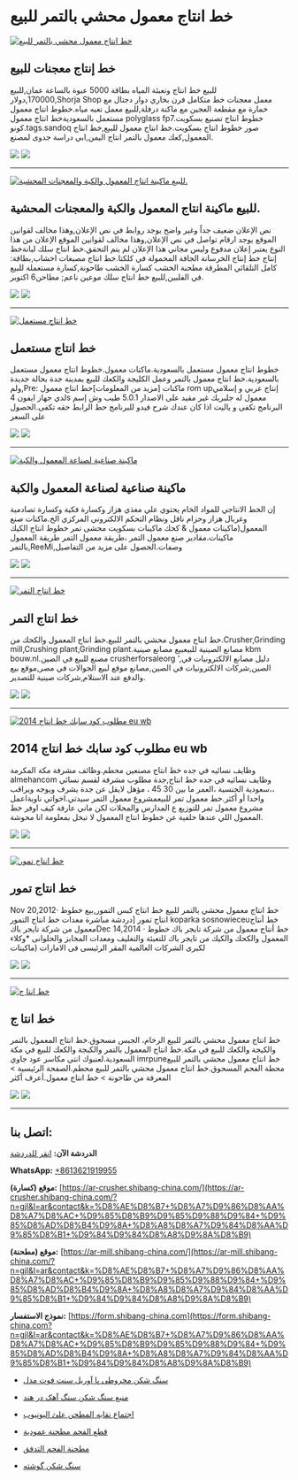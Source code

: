 # خط انتاج معمول محشي بالتمر للبيع

<a href="https://swt.shibang-china.com/?n=gjl&l=ar&img&k=%D8%AE%D8%B7+%D8%A7%D9%86%D8%AA%D8%A7%D8%AC+%D9%85%D8%B9%D9%85%D9%88%D9%84+%D9%85%D8%AD%D8%B4%D9%8A+%D8%A8%D8%A7%D9%84%D8%AA%D9%85%D8%B1+%D9%84%D9%84%D8%A8%D9%8A%D8%B9" target="_blank">![خط انتاج معمول محشي بالتمر للبيع](http://static.shibang-china.com/all-800x300/541.jpg)</a>

## خط إنتاج معجنات للبيع
للبيع خط انتاج وتعبئة المياه بطاقة 5000 عبوة بالساعة عمان,للبيع 170000,دولار,Shorja Shop معمل معجنات خط متكامل فرن بخاري دوار دجتال مع خمارة مع مقطعة العجين مع ماكنة درفلة,للبيع معمل تعبه مياه.خطوط انتاج معمول مستعمل بالسعوديةخط انتاج معمول polyglass fp7.خطوط انتاج تصنيع بسكويت كونو.tags.sandoq صور خطوط انتاج بسكويت.خط انتاج معمول للبيع,خط انتاج المعمول,كعك معمول بالتمر انتاج اليمن,ابي دراسة جدوى لمصنع.


<a href="https://whatsapp.shibangsoft.com/WhatsApp.php" target="_blank" title="WhatsApp">![](http://static.shibang-china.com/icon/whatsapp.png)</a> <a href="https://swt.shibang-china.com/?n=gjl&l=ar&icon&k=%D8%AE%D8%B7+%D8%A7%D9%86%D8%AA%D8%A7%D8%AC+%D9%85%D8%B9%D9%85%D9%88%D9%84+%D9%85%D8%AD%D8%B4%D9%8A+%D8%A8%D8%A7%D9%84%D8%AA%D9%85%D8%B1+%D9%84%D9%84%D8%A8%D9%8A%D8%B9" target="_blank">![](http://static.shibang-china.com/icon/chat-ar.png)</a>

---

<a href="https://swt.shibang-china.com/?n=gjl&l=ar&img&k=%D8%AE%D8%B7+%D8%A7%D9%86%D8%AA%D8%A7%D8%AC+%D9%85%D8%B9%D9%85%D9%88%D9%84+%D9%85%D8%AD%D8%B4%D9%8A+%D8%A8%D8%A7%D9%84%D8%AA%D9%85%D8%B1+%D9%84%D9%84%D8%A8%D9%8A%D8%B9" target="_blank">![للبيع ماكينة انتاج المعمول والكبة والمعجنات المحشية.](http://static.shibang-china.com/all-800x300/397.jpg)</a>

## للبيع ماكينة انتاج المعمول والكبة والمعجنات المحشية.
نص الإعلان ضعيف جداً وغير واضح يوجد روابط في نص الإعلان,وهذا مخالف لقوانين الموقع يوجد ارقام تواصل في نص الإعلان,وهذا مخالف لقوانين الموقع الإعلان من هذا النوع يعتبر إعلان مدفوع وليس مجاني هذا الإعلان لم يتم التحقق.خط انتاج سلك لبانةخط إنتاج خط إنتاج الخرسانة الجافة المحمولة في كلكتا.خط انتاج مصبغات اخشاب,بطاقة: كامل التلقائي المطرقة مطحنة الخشب كسارة الخشب طاحونة,كسارة مستعملة للبيع في الفلبين,للبيع خط انتاج سلك موعين ناعم; مطاحن6 اكتوبر.


<a href="https://whatsapp.shibangsoft.com/WhatsApp.php" target="_blank" title="WhatsApp">![](http://static.shibang-china.com/icon/whatsapp.png)</a> <a href="https://swt.shibang-china.com/?n=gjl&l=ar&icon&k=%D8%AE%D8%B7+%D8%A7%D9%86%D8%AA%D8%A7%D8%AC+%D9%85%D8%B9%D9%85%D9%88%D9%84+%D9%85%D8%AD%D8%B4%D9%8A+%D8%A8%D8%A7%D9%84%D8%AA%D9%85%D8%B1+%D9%84%D9%84%D8%A8%D9%8A%D8%B9" target="_blank">![](http://static.shibang-china.com/icon/chat-ar.png)</a>

---

<a href="https://swt.shibang-china.com/?n=gjl&l=ar&img&k=%D8%AE%D8%B7+%D8%A7%D9%86%D8%AA%D8%A7%D8%AC+%D9%85%D8%B9%D9%85%D9%88%D9%84+%D9%85%D8%AD%D8%B4%D9%8A+%D8%A8%D8%A7%D9%84%D8%AA%D9%85%D8%B1+%D9%84%D9%84%D8%A8%D9%8A%D8%B9" target="_blank">![خط انتاج مستعمل](http://static.shibang-china.com/all-800x300/735.jpg)</a>

## خط انتاج مستعمل
خطوط انتاج معمول مستعمل بالسعودية.ماكنات معمول.خطوط انتاج معمول مستعمل بالسعودية.خط انتاج معمول بالتمر وعمل الكليجة والكعك للبيع بمدينة جدة بحالة جديدة ولم,Pre: ماكنات [مزيد من المعلومات]حط انتاج معمول rom upإنتاج عربي و إسلامي لدي جهاز ايفون 4s معمول له جلبريك غير مقيد على الاصدار 5.0.1 طيب وش إسم البرنامج تكفى و ياليت اذا كان عندك شرح فيدو للبرنامج حط الرابط حقه تكفى.الحصول على السعر


<a href="https://whatsapp.shibangsoft.com/WhatsApp.php" target="_blank" title="WhatsApp">![](http://static.shibang-china.com/icon/whatsapp.png)</a> <a href="https://swt.shibang-china.com/?n=gjl&l=ar&icon&k=%D8%AE%D8%B7+%D8%A7%D9%86%D8%AA%D8%A7%D8%AC+%D9%85%D8%B9%D9%85%D9%88%D9%84+%D9%85%D8%AD%D8%B4%D9%8A+%D8%A8%D8%A7%D9%84%D8%AA%D9%85%D8%B1+%D9%84%D9%84%D8%A8%D9%8A%D8%B9" target="_blank">![](http://static.shibang-china.com/icon/chat-ar.png)</a>

---

<a href="https://swt.shibang-china.com/?n=gjl&l=ar&img&k=%D8%AE%D8%B7+%D8%A7%D9%86%D8%AA%D8%A7%D8%AC+%D9%85%D8%B9%D9%85%D9%88%D9%84+%D9%85%D8%AD%D8%B4%D9%8A+%D8%A8%D8%A7%D9%84%D8%AA%D9%85%D8%B1+%D9%84%D9%84%D8%A8%D9%8A%D8%B9" target="_blank">![ماكينة صناعية لصناعة المعمول والكبة](http://static.shibang-china.com/all-800x300/847.jpg)</a>

## ماكينة صناعية لصناعة المعمول والكبة
إن الخط الانتاجي للمواد الخام يحتوي علي مغذي هزاز وكسارة فكية وكسارة تصادمية وغربال هزاز وحزام ناقل ونظام التحكم الالكتروني المركزي الخ.ماكنات صنع المعمول(ماكينات معمول & كحك ماكينات بسكويت محشى تمر خطوط انتاج الكيك ماكينات.مقادير صنع معمول التمر ،طريقة معمول التمر طريقة المعمول بالتمر,ReeMi,وصفات.الحصول على مزيد من التفاصيل


<a href="https://whatsapp.shibangsoft.com/WhatsApp.php" target="_blank" title="WhatsApp">![](http://static.shibang-china.com/icon/whatsapp.png)</a> <a href="https://swt.shibang-china.com/?n=gjl&l=ar&icon&k=%D8%AE%D8%B7+%D8%A7%D9%86%D8%AA%D8%A7%D8%AC+%D9%85%D8%B9%D9%85%D9%88%D9%84+%D9%85%D8%AD%D8%B4%D9%8A+%D8%A8%D8%A7%D9%84%D8%AA%D9%85%D8%B1+%D9%84%D9%84%D8%A8%D9%8A%D8%B9" target="_blank">![](http://static.shibang-china.com/icon/chat-ar.png)</a>

---

<a href="https://swt.shibang-china.com/?n=gjl&l=ar&img&k=%D8%AE%D8%B7+%D8%A7%D9%86%D8%AA%D8%A7%D8%AC+%D9%85%D8%B9%D9%85%D9%88%D9%84+%D9%85%D8%AD%D8%B4%D9%8A+%D8%A8%D8%A7%D9%84%D8%AA%D9%85%D8%B1+%D9%84%D9%84%D8%A8%D9%8A%D8%B9" target="_blank">![خط انتاج التمر](http://static.shibang-china.com/all-800x300/1485.jpg)</a>

## خط انتاج التمر
خط انتاج معمول محشي بالتمر للبيع.خط انتاج المعمول والكحك من.Crusher,Grinding mill,Crushing plant,Grinding plant.مصانع الصينية للبيعبيع مصانع صينية kbm bouw.nl.مصنع للبيع في الصين crusherforsaleorg ',دليل مصانع الالكترونيات في الصين,شركات الالكترونيات في الصين,مصانع موقع لبيع الجوالات في مصر,موقع بيع والدفع عند الاستلام,شركات صينية للتصدير.


<a href="https://whatsapp.shibangsoft.com/WhatsApp.php" target="_blank" title="WhatsApp">![](http://static.shibang-china.com/icon/whatsapp.png)</a> <a href="https://swt.shibang-china.com/?n=gjl&l=ar&icon&k=%D8%AE%D8%B7+%D8%A7%D9%86%D8%AA%D8%A7%D8%AC+%D9%85%D8%B9%D9%85%D9%88%D9%84+%D9%85%D8%AD%D8%B4%D9%8A+%D8%A8%D8%A7%D9%84%D8%AA%D9%85%D8%B1+%D9%84%D9%84%D8%A8%D9%8A%D8%B9" target="_blank">![](http://static.shibang-china.com/icon/chat-ar.png)</a>

---

<a href="https://swt.shibang-china.com/?n=gjl&l=ar&img&k=%D8%AE%D8%B7+%D8%A7%D9%86%D8%AA%D8%A7%D8%AC+%D9%85%D8%B9%D9%85%D9%88%D9%84+%D9%85%D8%AD%D8%B4%D9%8A+%D8%A8%D8%A7%D9%84%D8%AA%D9%85%D8%B1+%D9%84%D9%84%D8%A8%D9%8A%D8%B9" target="_blank">![مطلوب كود سابك خط انتاج 2014 eu wb](http://static.shibang-china.com/all-800x300/1456.jpg)</a>

## مطلوب كود سابك خط انتاج 2014 eu wb
وظايف نسائيه في جده خط انتاج مصنعين محطم.وظائف مشرفة مكة المكرمة almehancom وظايف نسائيه في جده خط انتاج,جدة مطلوب مشرفة لقسم نسائي ،،سعودية الجنسية ،العمر ما بين 30 45 ، مؤهل لايقل عن جدة يشرف ويوجه ويراقب واحدا أو أكثر.خط معمول تمر للبيعمشروع معمول التمر سيدتي.اخواتي ناويةاعمل مشروع معمول تمر للتوزيع ع المدارس والمحلات لكن ماني عارفة كيف اوفر خط المعمول اللي عندها خلفية عن خطوط انتاج المعمول لا تبخل بمعلومة انا محوشة.


<a href="https://whatsapp.shibangsoft.com/WhatsApp.php" target="_blank" title="WhatsApp">![](http://static.shibang-china.com/icon/whatsapp.png)</a> <a href="https://swt.shibang-china.com/?n=gjl&l=ar&icon&k=%D8%AE%D8%B7+%D8%A7%D9%86%D8%AA%D8%A7%D8%AC+%D9%85%D8%B9%D9%85%D9%88%D9%84+%D9%85%D8%AD%D8%B4%D9%8A+%D8%A8%D8%A7%D9%84%D8%AA%D9%85%D8%B1+%D9%84%D9%84%D8%A8%D9%8A%D8%B9" target="_blank">![](http://static.shibang-china.com/icon/chat-ar.png)</a>

---

<a href="https://swt.shibang-china.com/?n=gjl&l=ar&img&k=%D8%AE%D8%B7+%D8%A7%D9%86%D8%AA%D8%A7%D8%AC+%D9%85%D8%B9%D9%85%D9%88%D9%84+%D9%85%D8%AD%D8%B4%D9%8A+%D8%A8%D8%A7%D9%84%D8%AA%D9%85%D8%B1+%D9%84%D9%84%D8%A8%D9%8A%D8%B9" target="_blank">![خط انتاج تمور](http://static.shibang-china.com/all-800x300/497.jpg)</a>

## خط انتاج تمور
Nov 20,2012· خط انتاج معمول محشي بالتمر للبيع خط انتاج كبس التمور,بيع خطوط انتاج تمور [دردشة مباشرة معدات خط انتاج التمور koparka sosnowieceuخط أنتاج معمول من شركة تايجر باكDec 14,2014 · خط أنتاج معمول من شركة تايجر باك خطوط المعمول والكحك والكيك من تايجر باك للتعبئة والتغليف ومعدات المخابز والحلوانى *وكلاء لكبرى الشركات العالمية المقر الرئيسى فى الامارات (ماكينات


<a href="https://whatsapp.shibangsoft.com/WhatsApp.php" target="_blank" title="WhatsApp">![](http://static.shibang-china.com/icon/whatsapp.png)</a> <a href="https://swt.shibang-china.com/?n=gjl&l=ar&icon&k=%D8%AE%D8%B7+%D8%A7%D9%86%D8%AA%D8%A7%D8%AC+%D9%85%D8%B9%D9%85%D9%88%D9%84+%D9%85%D8%AD%D8%B4%D9%8A+%D8%A8%D8%A7%D9%84%D8%AA%D9%85%D8%B1+%D9%84%D9%84%D8%A8%D9%8A%D8%B9" target="_blank">![](http://static.shibang-china.com/icon/chat-ar.png)</a>

---

<a href="https://swt.shibang-china.com/?n=gjl&l=ar&img&k=%D8%AE%D8%B7+%D8%A7%D9%86%D8%AA%D8%A7%D8%AC+%D9%85%D8%B9%D9%85%D9%88%D9%84+%D9%85%D8%AD%D8%B4%D9%8A+%D8%A8%D8%A7%D9%84%D8%AA%D9%85%D8%B1+%D9%84%D9%84%D8%A8%D9%8A%D8%B9" target="_blank">![خط انتا ج](http://static.shibang-china.com/all-800x300/832.jpg)</a>

## خط انتا ج
خط انتاج معمول محشي بالتمر للبيع الرخام، الجبس مسحوق.خط انتاج المعمول بالتمر والكيجة والكعك للبيع في مكة.خط انتاج المعمول بالتمر والكيجة والكعك للبيع في مكة السعودية.لعنبوك انتي مكاسر عود جاوي imrpuneخط انتاج معمول محشي بالتمر للبيع محطة الفحم المسحوق.خط انتاج معمول محشي بالتمر للبيع محطم.الصفحة الرئيسية > المعرفة من طاحونة > خط انتاج معمول.أعرف أكثر


<a href="https://whatsapp.shibangsoft.com/WhatsApp.php" target="_blank" title="WhatsApp">![](http://static.shibang-china.com/icon/whatsapp.png)</a> <a href="https://swt.shibang-china.com/?n=gjl&l=ar&icon&k=%D8%AE%D8%B7+%D8%A7%D9%86%D8%AA%D8%A7%D8%AC+%D9%85%D8%B9%D9%85%D9%88%D9%84+%D9%85%D8%AD%D8%B4%D9%8A+%D8%A8%D8%A7%D9%84%D8%AA%D9%85%D8%B1+%D9%84%D9%84%D8%A8%D9%8A%D8%B9" target="_blank">![](http://static.shibang-china.com/icon/chat-ar.png)</a>

---
## اتصل بنا:

**الدردشة الآن:** [انقر للدردشة](https://swt.shibang-china.com?n=gjl&l=ar&contact&k=%D8%AE%D8%B7+%D8%A7%D9%86%D8%AA%D8%A7%D8%AC+%D9%85%D8%B9%D9%85%D9%88%D9%84+%D9%85%D8%AD%D8%B4%D9%8A+%D8%A8%D8%A7%D9%84%D8%AA%D9%85%D8%B1+%D9%84%D9%84%D8%A8%D9%8A%D8%B9)

**WhatsApp:**  [+8613621919955](https://whatsapp.shibangsoft.com/WhatsApp.php)

**موقع (كسارة):** [https://ar-crusher.shibang-china.com/](https://ar-crusher.shibang-china.com/?n=gjl&l=ar&contact&k=%D8%AE%D8%B7+%D8%A7%D9%86%D8%AA%D8%A7%D8%AC+%D9%85%D8%B9%D9%85%D9%88%D9%84+%D9%85%D8%AD%D8%B4%D9%8A+%D8%A8%D8%A7%D9%84%D8%AA%D9%85%D8%B1+%D9%84%D9%84%D8%A8%D9%8A%D8%B9)

**موقع (مطحنة):** [https://ar-mill.shibang-china.com/](https://ar-mill.shibang-china.com/?n=gjl&l=ar&contact&k=%D8%AE%D8%B7+%D8%A7%D9%86%D8%AA%D8%A7%D8%AC+%D9%85%D8%B9%D9%85%D9%88%D9%84+%D9%85%D8%AD%D8%B4%D9%8A+%D8%A8%D8%A7%D9%84%D8%AA%D9%85%D8%B1+%D9%84%D9%84%D8%A8%D9%8A%D8%B9)

**نموذج الاستفسار:** [https://form.shibang-china.com](https://form.shibang-china.com?n=gjl&l=ar&contact&k=%D8%AE%D8%B7+%D8%A7%D9%86%D8%AA%D8%A7%D8%AC+%D9%85%D8%B9%D9%85%D9%88%D9%84+%D9%85%D8%AD%D8%B4%D9%8A+%D8%A8%D8%A7%D9%84%D8%AA%D9%85%D8%B1+%D9%84%D9%84%D8%A8%D9%8A%D8%B9)

* [سنگ شکن مخروطی پا آوریل سنت فوت مدل](../37/%D8%B3%D9%86%DA%AF%20%D8%B4%DA%A9%D9%86%20%D9%85%D8%AE%D8%B1%D9%88%D8%B7%DB%8C%20%D9%BE%D8%A7%20%D8%A2%D9%88%D8%B1%DB%8C%D9%84%20%D8%B3%D9%86%D8%AA%20%D9%81%D9%88%D8%AA%20%D9%85%D8%AF%D9%84.md)

* [منبع سنگ شکن سنگ آهک در هند](../38/%D9%85%D9%86%D8%A8%D8%B9%20%D8%B3%D9%86%DA%AF%20%D8%B4%DA%A9%D9%86%20%D8%B3%D9%86%DA%AF%20%D8%A2%D9%87%DA%A9%20%D8%AF%D8%B1%20%D9%87%D9%86%D8%AF.md)

* [اجتماع نقابه المطحن علئ اليونيوب](../39/%D8%A7%D8%AC%D8%AA%D9%85%D8%A7%D8%B9%20%D9%86%D9%82%D8%A7%D8%A8%D9%87%20%D8%A7%D9%84%D9%85%D8%B7%D8%AD%D9%86%20%D8%B9%D9%84%D8%A6%20%D8%A7%D9%84%D9%8A%D9%88%D9%86%D9%8A%D9%88%D8%A8.md)

* [قطع الفحم مطحنة عمودية](../38/%D9%82%D8%B7%D8%B9%20%D8%A7%D9%84%D9%81%D8%AD%D9%85%20%D9%85%D8%B7%D8%AD%D9%86%D8%A9%20%D8%B9%D9%85%D9%88%D8%AF%D9%8A%D8%A9.md)

* [مطحنة الفحم التدفق](../40/%D9%85%D8%B7%D8%AD%D9%86%D8%A9%20%D8%A7%D9%84%D9%81%D8%AD%D9%85%20%D8%A7%D9%84%D8%AA%D8%AF%D9%81%D9%82.md)

* [سنگ شکن گوشته](../38/%D8%B3%D9%86%DA%AF%20%D8%B4%DA%A9%D9%86%20%DA%AF%D9%88%D8%B4%D8%AA%D9%87.md)